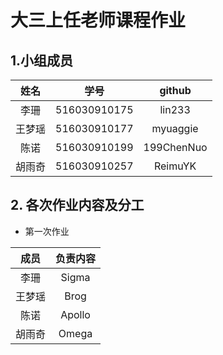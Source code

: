# 大三上任老师课程作业  

## 1.小组成员   
| 姓名 | 学号 | github | 
| :-:  | :-: | :-: | 
| 李珊 | 516030910175 | lin233 |  
| 王梦瑶 | 516030910177 | myuaggie | 
| 陈诺 | 516030910199 | 199ChenNuo |
| 胡雨奇 | 516030910257 | ReimuYK | 

## 2. 各次作业内容及分工  

* 第一次作业  

| 成员 | 负责内容 |  
| :-: | :-: |  
| 李珊 | Sigma |
| 王梦瑶 | Brog |
| 陈诺 | Apollo |
| 胡雨奇 | Omega |


